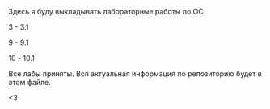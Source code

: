 Здесь я буду выкладывать лабораторные работы по ОС

3 - 3.1

9 - 9.1

10 - 10.1

Все лабы приняты.
Вся актуальная информация по репозиторию будет в этом файле.

<3
